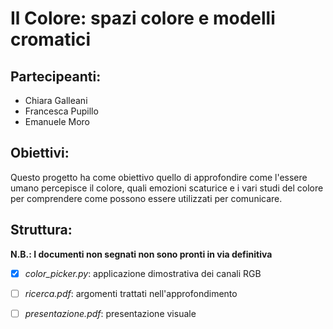 # Il Colore: spazi colore e modelli cromatici

## Partecipeanti:
 - Chiara Galleani
 - Francesca Pupillo
 - Emanuele Moro

## Obiettivi:
Questo progetto ha come obiettivo quello di approfondire come l'essere umano percepisce il colore, quali emozioni scaturice e i vari studi del colore per comprendere come possono essere utilizzati per comunicare.

## Struttura:
__N.B.: I documenti non segnati non sono pronti in via definitiva__
  - [x] _color_picker.py_: applicazione dimostrativa dei canali RGB
  - [ ] _ricerca.pdf_: argomenti trattati nell'approfondimento
  - [ ] _presentazione.pdf_: presentazione visuale

